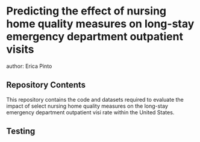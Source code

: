 # Predicting the effect of nursing home quality measures on long-stay emergency department outpatient visits 
author: Erica Pinto 

## Repository Contents
This repository contains the code and datasets required to evaluate the impact of select nursing home quality measures on the long-stay emergency department outpatient visi rate within the United States. 

## Testing
